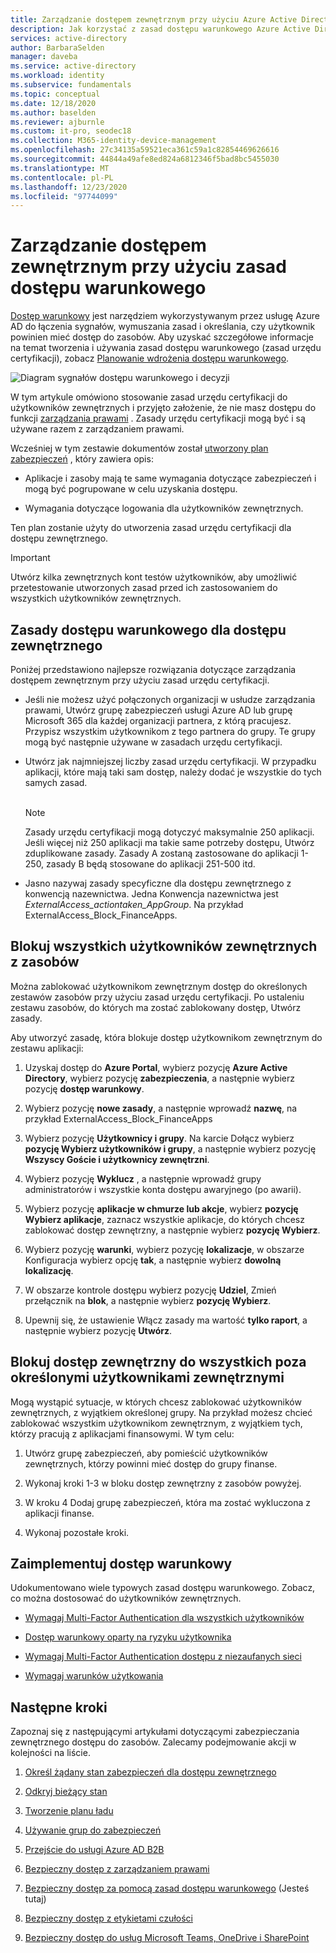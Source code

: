 ```yaml
---
title: Zarządzanie dostępem zewnętrznym przy użyciu Azure Active Directory dostępu warunkowego
description: Jak korzystać z zasad dostępu warunkowego Azure Active Directory, aby zabezpieczyć zewnętrzny dostęp do zasobów.
services: active-directory
author: BarbaraSelden
manager: daveba
ms.service: active-directory
ms.workload: identity
ms.subservice: fundamentals
ms.topic: conceptual
ms.date: 12/18/2020
ms.author: baselden
ms.reviewer: ajburnle
ms.custom: it-pro, seodec18
ms.collection: M365-identity-device-management
ms.openlocfilehash: 27c34135a59521eca361c59a1c82854469626616
ms.sourcegitcommit: 44844a49afe8ed824a6812346f5bad8bc5455030
ms.translationtype: MT
ms.contentlocale: pl-PL
ms.lasthandoff: 12/23/2020
ms.locfileid: "97744099"
---
```

# <a name="manage-external-access-with-conditional-access-policies"></a>Zarządzanie dostępem zewnętrznym przy użyciu zasad dostępu warunkowego 

[Dostęp warunkowy](../conditional-access/overview.md) jest narzędziem wykorzystywanym przez usługę Azure AD do łączenia sygnałów, wymuszania zasad i określania, czy użytkownik powinien mieć dostęp do zasobów. Aby uzyskać szczegółowe informacje na temat tworzenia i używania zasad dostępu warunkowego (zasad urzędu certyfikacji), zobacz [Planowanie wdrożenia dostępu warunkowego](../conditional-access/plan-conditional-access.md). 

![Diagram sygnałów dostępu warunkowego i decyzji](media/secure-external-access//7-conditional-access-signals.png)



W tym artykule omówiono stosowanie zasad urzędu certyfikacji do użytkowników zewnętrznych i przyjęto założenie, że nie masz dostępu do funkcji [zarządzania prawami](../governance/entitlement-management-overview.md) . Zasady urzędu certyfikacji mogą być i są używane razem z zarządzaniem prawami.

Wcześniej w tym zestawie dokumentów został [utworzony plan zabezpieczeń](3-secure-access-plan.md) , który zawiera opis:

* Aplikacje i zasoby mają te same wymagania dotyczące zabezpieczeń i mogą być pogrupowane w celu uzyskania dostępu.

* Wymagania dotyczące logowania dla użytkowników zewnętrznych.

Ten plan zostanie użyty do utworzenia zasad urzędu certyfikacji dla dostępu zewnętrznego. 

> [!IMPORTANT]
> Utwórz kilka zewnętrznych kont testów użytkowników, aby umożliwić przetestowanie utworzonych zasad przed ich zastosowaniem do wszystkich użytkowników zewnętrznych.

## <a name="conditional-access-policies-for-external-access"></a>Zasady dostępu warunkowego dla dostępu zewnętrznego

Poniżej przedstawiono najlepsze rozwiązania dotyczące zarządzania dostępem zewnętrznym przy użyciu zasad urzędu certyfikacji.

* Jeśli nie możesz użyć połączonych organizacji w usłudze zarządzania prawami, Utwórz grupę zabezpieczeń usługi Azure AD lub grupę Microsoft 365 dla każdej organizacji partnera, z którą pracujesz. Przypisz wszystkim użytkownikom z tego partnera do grupy. Te grupy mogą być następnie używane w zasadach urzędu certyfikacji.

* Utwórz jak najmniejszej liczby zasad urzędu certyfikacji. W przypadku aplikacji, które mają taki sam dostęp, należy dodać je wszystkie do tych samych zasad.  
‎ 
   > [!NOTE]
   > Zasady urzędu certyfikacji mogą dotyczyć maksymalnie 250 aplikacji. Jeśli więcej niż 250 aplikacji ma takie same potrzeby dostępu, Utwórz zduplikowane zasady. Zasady A zostaną zastosowane do aplikacji 1-250, zasady B będą stosowane do aplikacji 251-500 itd.

* Jasno nazywaj zasady specyficzne dla dostępu zewnętrznego z konwencją nazewnictwa. Jedna Konwencja nazewnictwa jest *ExternalAccess_actiontaken_AppGroup*. Na przykład ExternalAccess_Block_FinanceApps.

## <a name="block-all-external-users-from-resources"></a>Blokuj wszystkich użytkowników zewnętrznych z zasobów

Można zablokować użytkownikom zewnętrznym dostęp do określonych zestawów zasobów przy użyciu zasad urzędu certyfikacji. Po ustaleniu zestawu zasobów, do których ma zostać zablokowany dostęp, Utwórz zasady.

Aby utworzyć zasadę, która blokuje dostęp użytkownikom zewnętrznym do zestawu aplikacji:

1. Uzyskaj dostęp do **Azure Portal**, wybierz pozycję **Azure Active Directory**, wybierz pozycję **zabezpieczenia**, a następnie wybierz pozycję **dostęp warunkowy**.

2. Wybierz pozycję **nowe zasady**, a następnie wprowadź **nazwę**, na przykład ExternalAccess_Block_FinanceApps

3. Wybierz pozycję **Użytkownicy i grupy**. Na karcie Dołącz wybierz **pozycję Wybierz użytkowników i grupy**, a następnie wybierz pozycję **Wszyscy Goście i użytkownicy zewnętrzni**. 

4. Wybierz pozycję **Wyklucz** , a następnie wprowadź grupy administratorów i wszystkie konta dostępu awaryjnego (po awarii).

5. Wybierz pozycję **aplikacje w chmurze lub akcje**, wybierz **pozycję Wybierz aplikacje**, zaznacz wszystkie aplikacje, do których chcesz zablokować dostęp zewnętrzny, a następnie wybierz **pozycję Wybierz**.

6. Wybierz pozycję **warunki**, wybierz pozycję **lokalizacje**, w obszarze Konfiguracja wybierz opcję **tak**, a następnie wybierz **dowolną lokalizację**.

7. W obszarze kontrole dostępu wybierz pozycję **Udziel**, Zmień przełącznik na **blok**, a następnie wybierz **pozycję Wybierz**.

8. Upewnij się, że ustawienie Włącz zasady ma wartość **tylko raport**, a następnie wybierz pozycję **Utwórz**.

## <a name="block-external-access-to-all-except-specific-external-users"></a>Blokuj dostęp zewnętrzny do wszystkich poza określonymi użytkownikami zewnętrznymi

Mogą wystąpić sytuacje, w których chcesz zablokować użytkowników zewnętrznych, z wyjątkiem określonej grupy. Na przykład możesz chcieć zablokować wszystkim użytkownikom zewnętrznym, z wyjątkiem tych, którzy pracują z aplikacjami finansowymi. W tym celu:

1. Utwórz grupę zabezpieczeń, aby pomieścić użytkowników zewnętrznych, którzy powinni mieć dostęp do grupy finanse.

2. Wykonaj kroki 1-3 w bloku dostęp zewnętrzny z zasobów powyżej.

3. W kroku 4 Dodaj grupę zabezpieczeń, która ma zostać wykluczona z aplikacji finanse.

4. Wykonaj pozostałe kroki.

## <a name="implement-conditional-access"></a>Zaimplementuj dostęp warunkowy

Udokumentowano wiele typowych zasad dostępu warunkowego. Zobacz, co można dostosować do użytkowników zewnętrznych.

* [Wymagaj Multi-Factor Authentication dla wszystkich użytkowników](../conditional-access/howto-conditional-access-policy-all-users-mfa.md)

* [Dostęp warunkowy oparty na ryzyku użytkownika](../conditional-access/howto-conditional-access-policy-risk-user.md)

* [Wymagaj Multi-Factor Authentication dostępu z niezaufanych sieci](../conditional-access/untrusted-networks.md) 

* [Wymagaj warunków użytkowania](../conditional-access/terms-of-use.md)

## <a name="next-steps"></a>Następne kroki

Zapoznaj się z następującymi artykułami dotyczącymi zabezpieczania zewnętrznego dostępu do zasobów. Zalecamy podejmowanie akcji w kolejności na liście.

1. [Określ żądany stan zabezpieczeń dla dostępu zewnętrznego](1-secure-access-posture.md)

2. [Odkryj bieżący stan](2-secure-access-current-state.md)

3. [Tworzenie planu ładu](3-secure-access-plan.md)

4. [Używanie grup do zabezpieczeń](4-secure-access-groups.md)

5. [Przejście do usługi Azure AD B2B](5-secure-access-b2b.md)

6. [Bezpieczny dostęp z zarządzaniem prawami](6-secure-access-entitlement-managment.md)

7. [Bezpieczny dostęp za pomocą zasad dostępu warunkowego](7-secure-access-conditional-access.md) (Jesteś tutaj)

8. [Bezpieczny dostęp z etykietami czułości](8-secure-access-sensitivity-labels.md)

9. [Bezpieczny dostęp do usług Microsoft Teams, OneDrive i SharePoint](9-secure-access-teams-sharepoint.md)
